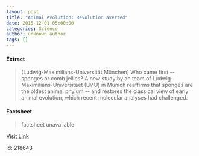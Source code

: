 ```yaml
---
layout: post
title: "Animal evolution: Revolution averted"
date: 2015-12-01 05:00:00
categories: Science
author: unknown author
tags: []
---
```



#### Extract
>(Ludwig-Maximilians-Universität München) Who came first -- sponges or comb jellies? A new study by an team of Ludwig-Maximilians-Universitaet (LMU) in Munich reaffirms that sponges are the oldest animal phylum -- and restores the classical view of early animal evolution, which recent molecular analyses had challenged.

#### Factsheet
>factsheet unavailable

[Visit Link](http://www.eurekalert.org/pub_releases/2015-12/lm-aer120115.php)

id:  218643
